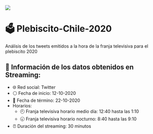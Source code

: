 <img src='https://koolstreaming.cl/wp-content/uploads/2020/02/pantallas_1024x768-01-e1577722740408.png' >

# 🗳️ Plebiscito-Chile-2020
Análisis de los tweets emitidos a la hora de la franja televisiva para el plebiscito 2020

## 📝 **Información de los datos obtenidos en Streaming**:
* 🌐 Red social: Twitter 
* ⚪ Fecha de inicio: 12-10-2020
* 🔴 Fecha de término: 22-10-2020
* Horarios:
  * 🕘 Franja televisiva horario medio día: 12:40 hasta las 1:10
  * 🕣 Franja televisiva horario nocturno: 8:40 hasta las 9:10
* ⏰ Duración del streaming: 30 minutos
